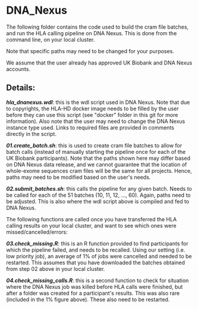 # DNA_Nexus

The following folder contains the code used to build the cram file batches, and run the HLA calling pipeline on DNA Nexus. This is done from the command line, on your local cluster.

Note that specific paths may need to be changed for your purposes. 

We assume that the user already has approved UK Biobank and DNA Nexus accounts.

## Details:

***hla_dnanexus.wdl***: this is the wdl script used in DNA Nexus. Note that due to copyrights, the HLA-HD docker image needs to be filled by the user before they can use this script (see "docker" folder in this git for more information). Also note that the user may need to change the DNA Nexus instance type used. Links to required files are provided in comments directly in the script.

***01.create_batch.sh***: this is used to create cram file batches to allow for batch calls (instead of manually starting the pipeline once for each of the UK Biobank participants). Note that the paths shown here may differ based on DNA Nexus data release, and we cannot guarantee that the location of whole-exome sequences cram files will be the same for all projects. Hence, paths may need to be modified based on the user's needs.

***02.submit_batches.sh***: this calls the pipeline for any given batch. Needs to be called for each of the 51 batches (10, 11, 12, ..., 60). Again, paths need to be adjusted. This is also where the wdl script above is compiled and fed to DNA Nexus.

The following functions are called once you have transferred the HLA calling results on your local cluster, and want to see which ones were missed/cancelled/errors:

***03.check_missing.R***: this is an R function provided to find participants for which the pipeline failed, and needs to be recalled. Using our setting (i.e. low priority job), an average of 1% of jobs were cancelled and needed to be restarted. This assumes that you have downloaded the batches obtained from step 02 above in your local cluster.

***04.check_missing_calls.R***: this is a second function to check for situation where the DNA Nexus job was killed before HLA calls were finished, but after a folder was created for a participant's results. This was also rare (included in the 1% figure above). These also need to be restarted.
